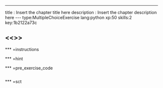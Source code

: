 ---
title       : Insert the chapter title here
description : Insert the chapter description here
--- type:MultipleChoiceExercise lang:python xp:50 skills:2 key:1b2122a73c
## <<<New Exercise>>>


*** =instructions

*** =hint

*** =pre_exercise_code
```{python}

```

*** =sct
```{python}

```
